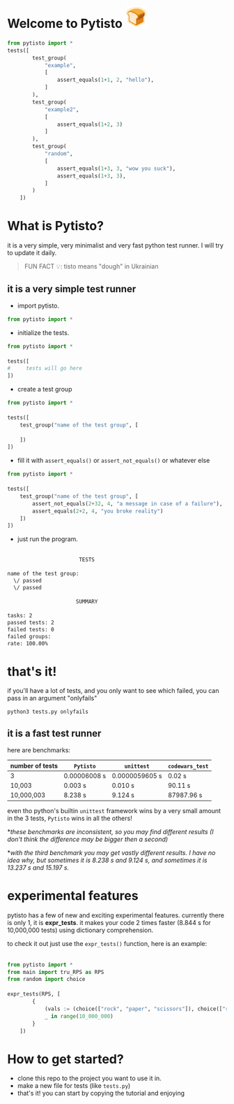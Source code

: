 # Welcome to Pytisto <img src="logo.png" width="50"/></img>

```python
from pytisto import *
tests([
        test_group(
            "example",
            [
                assert_equals(1+1, 2, "hello"),
            ]
        ),
        test_group(
            "example2",
            [
                assert_equals(1+2, 3)
            ]
        ),
        test_group(
            "random",
            [
                assert_equals(1+3, 3, "wow you suck"),
                assert_equals(1+3, 3),
            ]
        )
    ])
```
What is Pytisto?
===
it is a very simple, very minimalist and very fast python test runner.
I will try to update it daily.

> FUN FACT 💡: tisto means "dough" in Ukrainian
## it is a very simple test runner
- import pytisto.
```python
from pytisto import *
```
- initialize the tests.
```python
from pytisto import *

tests([
#     tests will go here
])
```
- create a test group
```python
from pytisto import *

tests([
    test_group("name of the test group", [
        
    ])
])
```
- fill it with ```assert_equals()``` or ```assert_not_equals()``` or whatever else
```python
from pytisto import *

tests([
    test_group("name of the test group", [
        assert_not_equals(2+32, 4, "a message in case of a failure"),
        assert_equals(2+2, 4, "you broke reality")
    ])
])
```
- just run the program.
```

                       TESTS                        

name of the test group:
  \/ passed
  \/ passed

                      SUMMARY                       

tasks: 2
passed tests: 2
failed tests: 0
failed groups: 
rate: 100.00%
```
# **that's it!**
if you'll have a lot of tests, and you only want to see which failed, you can pass in an argument "onlyfails"
```commandline
python3 tests.py onlyfails
```

## it is a fast test runner

here are benchmarks:

| number of tests | ```Pytisto``` | ```unittest``` | ```codewars_test``` |
|-----------------|---------------|----------------|---------------------|
| 3               | 0.00006008 s  | 0.0000059605 s | 0.02 s              |
| 10,003          | 0.003 s       | 0.010 s        | 90.11 s             |
| 10,000,003      | 8.238 s       | 9.124 s        | 87987.96 s          |

even tho python's builtin ```unittest``` framework wins by a very small amount in the 3 tests, ```Pytisto``` wins in all the others!

**these benchmarks are inconsistent, so you may find different results (I don't think the difference may be bigger then a second)*


**with the third benchmark you may get vastly different results. I have no idea why, but sometimes it is 8.238 s and 9.124 s, and sometimes it is 13.237 s and 15.197 s.*

# experimental features
pytisto has a few of new and exciting experimental features. currently there is only 1, it is **expr_tests**.
it makes your code 2 times faster (8.844 s for 10,000,000 tests) using dictionary comprehension.

to check it out just use the ```expr_tests()``` function, here is an example:
```python

from pytisto import *
from main import tru_RPS as RPS
from random import choice

expr_tests(RPS, [
        {
            (vals := (choice(["rock", "paper", "scissors"]), choice(["rock", "paper", "scissors"]))): tru_rps(*vals) for
            _ in range(10_000_000)
        }
    ])
```

# How to get started?
- clone this repo to the project you want to use it in.
- make a new file for tests (like ```tests.py```)
- that's it! you can start by copying the tutorial and enjoying 
